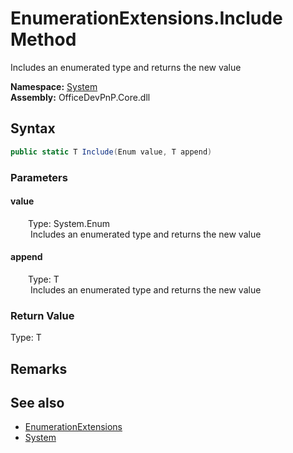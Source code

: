 # EnumerationExtensions.Include Method  
 Includes an enumerated type and returns the new value   

**Namespace:** [System](System.md)  
**Assembly:** OfficeDevPnP.Core.dll  
## Syntax
```C#
public static T Include(Enum value, T append)
```
### Parameters
#### value  
&emsp;&emsp;Type: System.Enum  
&emsp;&emsp; Includes an enumerated type and returns the new value   

  

#### append  
&emsp;&emsp;Type: T  
&emsp;&emsp; Includes an enumerated type and returns the new value   

  

### Return Value
Type: T  

## Remarks
  
## See also
- [EnumerationExtensions](System.EnumerationExtensions.md) 
- [System](System.md) 

